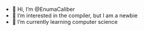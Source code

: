 - 👋 Hi, I’m @EnumaCaliber
- 👀 I’m interested in the compiler, but I am a newbie
- 🌱 I’m currently learning computer science


<!---
EnumaCaliber/EnumaCaliber is a ✨ special ✨ repository because its `README.md` (this file) appears on your GitHub profile.
You can click the Preview link to take a look at your changes.
--->
